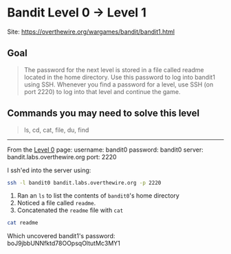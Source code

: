 # Bandit Level 0 → Level 1

Site: https://overthewire.org/wargames/bandit/bandit1.html
## Goal
> The password for the next level is stored in a file called readme located in the home directory. 
> Use this password to log into bandit1 using SSH. 
> Whenever you find a password for a level, use SSH (on port 2220) to log into that level and continue the game.

## Commands you may need to solve this level
> ls, cd, cat, file, du, find
-----------------

From the [Level 0](https://overthewire.org/wargames/bandit/bandit0.html) page:
username: bandit0
password: bandit0
server: bandit.labs.overthewire.org
port: 2220

I ssh'ed into the server using:
```bash
ssh -l bandit0 bandit.labs.overthewire.org -p 2220
```

1. Ran an `ls` to list the contents of `bandit0`'s home directory
2. Noticed a file called `readme`.
3. Concatenated  the `readme` file with `cat`
```bash
cat readme
```
Which uncovered bandit1's password: boJ9jbbUNNfktd78OOpsqOltutMc3MY1
